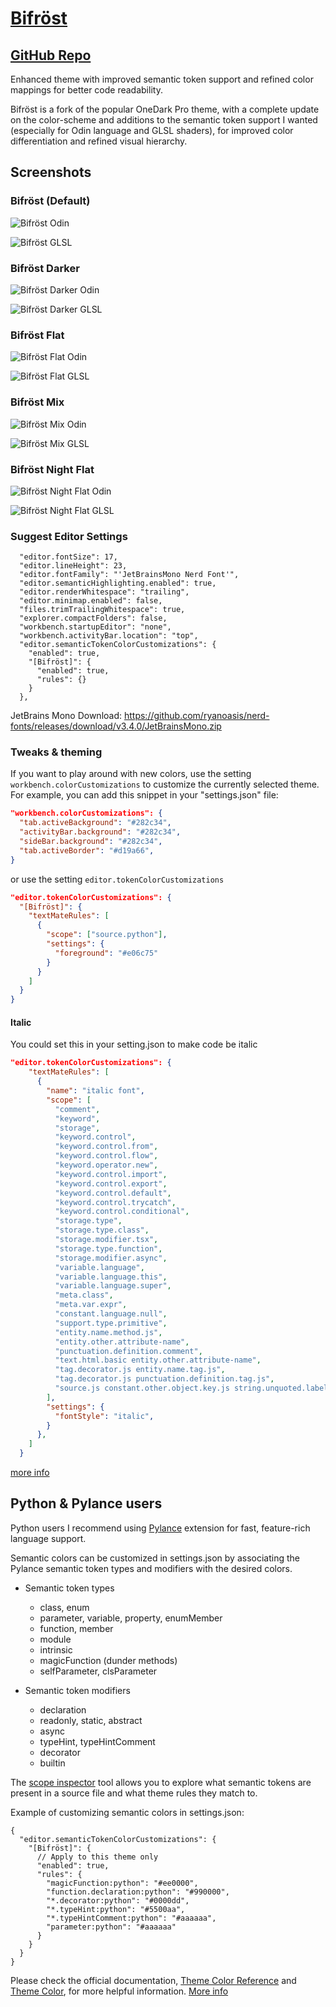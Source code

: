 # [Bifröst](https://marketplace.visualstudio.com/items?itemName=thecodetherapy.bitfrost-code-theme)

## [GitHub Repo](https://github.com/thecodetherapy/bifrost)

Enhanced theme with improved semantic token support and refined color mappings for better code readability.

Bifröst is a fork of the popular OneDark Pro theme, with a complete update on the color-scheme and additions to the semantic token support I wanted (especially for Odin language and GLSL shaders), for improved color differentiation and refined visual hierarchy.

## Screenshots

### Bifröst (Default)
![Bifröst Odin](screenshots/bifrost_odin.png)

![Bifröst GLSL](screenshots/bifrost_glsl.png)

### Bifröst Darker
![Bifröst Darker Odin](screenshots/bifrost_darker_odin.png)

![Bifröst Darker GLSL](screenshots/bifrost_darker_glsl.png)

### Bifröst Flat
![Bifröst Flat Odin](screenshots/bifrost_flat_odin.png)

![Bifröst Flat GLSL](screenshots/bifrost_flat_glsl.png)

### Bifröst Mix
![Bifröst Mix Odin](screenshots/bifrost_mix_odin.png)

![Bifröst Mix GLSL](screenshots/bifrost_mix_glsl.png)

### Bifröst Night Flat
![Bifröst Night Flat Odin](screenshots/bifrost_night_flat_odin.png)

![Bifröst Night Flat GLSL](screenshots/bifrost_night_flat_glsl.png)

### Suggest Editor Settings
```
  "editor.fontSize": 17,
  "editor.lineHeight": 23,
  "editor.fontFamily": "'JetBrainsMono Nerd Font'",
  "editor.semanticHighlighting.enabled": true,
  "editor.renderWhitespace": "trailing",
  "editor.minimap.enabled": false,
  "files.trimTrailingWhitespace": true,
  "explorer.compactFolders": false,
  "workbench.startupEditor": "none",
  "workbench.activityBar.location": "top",
  "editor.semanticTokenColorCustomizations": {
    "enabled": true,
    "[Bifröst]": {
      "enabled": true,
      "rules": {}
    }
  },
```

JetBrains Mono Download: https://github.com/ryanoasis/nerd-fonts/releases/download/v3.4.0/JetBrainsMono.zip

### Tweaks & theming

If you want to play around with new colors, use the setting
`workbench.colorCustomizations` to customize the currently selected theme. For
example, you can add this snippet in your "settings.json" file:

```json
"workbench.colorCustomizations": {
  "tab.activeBackground": "#282c34",
  "activityBar.background": "#282c34",
  "sideBar.background": "#282c34",
  "tab.activeBorder": "#d19a66",
}
```

or use the setting `editor.tokenColorCustomizations`

```json
"editor.tokenColorCustomizations": {
  "[Bifröst]": {
    "textMateRules": [
      {
        "scope": ["source.python"],
        "settings": {
          "foreground": "#e06c75"
        }
      }
    ]
  }
}
```

#### Italic

You could set this in your setting.json to make code be italic

```json
"editor.tokenColorCustomizations": {
    "textMateRules": [
      {
        "name": "italic font",
        "scope": [
          "comment",
          "keyword",
          "storage",
          "keyword.control",
          "keyword.control.from",
          "keyword.control.flow",
          "keyword.operator.new",
          "keyword.control.import",
          "keyword.control.export",
          "keyword.control.default",
          "keyword.control.trycatch",
          "keyword.control.conditional",
          "storage.type",
          "storage.type.class",
          "storage.modifier.tsx",
          "storage.type.function",
          "storage.modifier.async",
          "variable.language",
          "variable.language.this",
          "variable.language.super",
          "meta.class",
          "meta.var.expr",
          "constant.language.null",
          "support.type.primitive",
          "entity.name.method.js",
          "entity.other.attribute-name",
          "punctuation.definition.comment",
          "text.html.basic entity.other.attribute-name",
          "tag.decorator.js entity.name.tag.js",
          "tag.decorator.js punctuation.definition.tag.js",
          "source.js constant.other.object.key.js string.unquoted.label.js",
        ],
        "settings": {
          "fontStyle": "italic",
        }
      },
    ]
  }
```

[more info](https://github.com/thecodetherapy/bifrost)

## Python & Pylance users
Python users I recommend using [Pylance](https://marketplace.visualstudio.com/items?itemName=ms-python.vscode-pylance) extension for fast, feature-rich language support.

Semantic colors can be customized in settings.json by associating the Pylance semantic token types and modifiers with the desired colors.

- Semantic token types

  - class, enum
  - parameter, variable, property, enumMember
  - function, member
  - module
  - intrinsic
  - magicFunction (dunder methods)
  - selfParameter, clsParameter

- Semantic token modifiers
  - declaration
  - readonly, static, abstract
  - async
  - typeHint, typeHintComment
  - decorator
  - builtin

The [scope inspector](https://code.visualstudio.com/api/language-extensions/syntax-highlight-guide#scope-inspector) tool allows you to explore what semantic tokens are present in a source file and what theme rules they match to.

Example of customizing semantic colors in settings.json:

```jsonc
{
  "editor.semanticTokenColorCustomizations": {
    "[Bifröst]": {
      // Apply to this theme only
      "enabled": true,
      "rules": {
        "magicFunction:python": "#ee0000",
        "function.declaration:python": "#990000",
        "*.decorator:python": "#0000dd",
        "*.typeHint:python": "#5500aa",
        "*.typeHintComment:python": "#aaaaaa",
        "parameter:python": "#aaaaaa"
      }
    }
  }
}
```

Please check the official documentation,
[Theme Color Reference](https://code.visualstudio.com/docs/getstarted/theme-color-reference) and
[Theme Color](https://code.visualstudio.com/docs/getstarted/themes), for more helpful information.
[More info](https://code.visualstudio.com/updates/v1_15#_user-definable-syntax-highlighting-colors)

